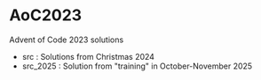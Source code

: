 # AoC2023
Advent of Code 2023 solutions

* src :  Solutions from Christmas 2024
* src_2025 :  Solution from "training" in October-November 2025
